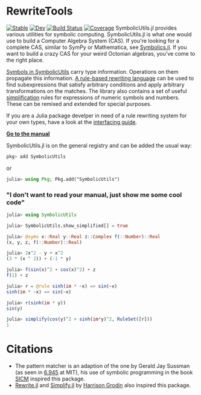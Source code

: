 # RewriteTools

[![Stable](https://img.shields.io/badge/docs-stable-blue.svg)](https://peterahrens.github.io/RewriteTools.jl/stable)
[![Dev](https://img.shields.io/badge/docs-dev-blue.svg)](https://peterahrens.github.io/RewriteTools.jl/dev)
[![Build Status](https://github.com/peterahrens/RewriteTools.jl/actions/workflows/CI.yml/badge.svg?branch=main)](https://github.com/peterahrens/RewriteTools.jl/actions/workflows/CI.yml?query=branch%3Amain)
[![Coverage](https://codecov.io/gh/peterahrens/RewriteTools.jl/branch/main/graph/badge.svg)](https://codecov.io/gh/peterahrens/RewriteTools.jl)
SymbolicUtils.jl provides various utilities for symbolic computing. SymbolicUtils.jl is what one would use to build
a Computer Algebra System (CAS). If you're looking for a complete CAS, similar to SymPy or Mathematica, see
[Symbolics.jl](https://github.com/JuliaSymbolics/Symbolics.jl). If you want to build a crazy CAS for your weird
Octonian algebras, you've come to the right place.

[Symbols in SymbolicUtils](https://symbolicutils.juliasymbolics.org/#creating_symbolic_expressions) carry type information. Operations on them propagate this information. [A rule-based rewriting language](https://symbolicutils.juliasymbolics.org/rewrite/#rule-based_rewriting) can be used to find subexpressions that satisfy arbitrary conditions and apply arbitrary transformations on the matches. The library also contains a set of useful [simplification](https://juliasymbolics.github.io/SymbolicUtils.jl/#simplification) rules for expressions of numeric symbols and numbers. These can be remixed and extended for special purposes.


If you are a Julia package develper in need of a rule rewriting system for your own types, have a look at the [interfacing guide](https://symbolicutils.juliasymbolics.org/interface/).

[**Go to the manual**](https://juliasymbolics.github.io/SymbolicUtils.jl/)

SymbolicUtils.jl is on the general registry and can be added the usual way:
```julia
pkg> add SymbolicUtils
```
or
```julia
julia> using Pkg; Pkg.add("SymbolicUtils")
```

### "I don't want to read your manual, just show me some cool code"
```julia
julia> using SymbolicUtils

julia> SymbolicUtils.show_simplified[] = true

julia> @syms x::Real y::Real z::Complex f(::Number)::Real
(x, y, z, f(::Number)::Real)

julia> 2x^2 - y + x^2
(3 * (x ^ 2)) + (-1 * y)

julia> f(sin(x)^2 + cos(x)^2) + z
f(1) + z

julia> r = @rule sinh(im * ~x) => sin(~x)
sinh(im * ~x) => sin(~x)

julia> r(sinh(im * y))
sin(y)

julia> simplify(cos(y)^2 + sinh(im*y)^2, RuleSet([r]))
1
```

# Citations

- The pattern matcher is an adaption of the one by Gerald Jay Sussman (as seen in [6.945](https://groups.csail.mit.edu/mac/users/gjs/6.945/) at MIT), his use of symbolic programming in the book [SICM](https://groups.csail.mit.edu/mac/users/gjs/6946/sicm-html/book.html) inspired this package.
- [Rewrite.jl](https://github.com/HarrisonGrodin/Rewrite.jl) and [Simplify.jl](https://github.com/HarrisonGrodin/Simplify.jl) by [Harrison Grodin](https://github.com/HarrisonGrodin) also inspired this package.